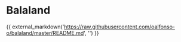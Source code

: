 # Balaland

{{ external_markdown('https://raw.githubusercontent.com/oalfonso-o/balaland/master/README.md', '') }}